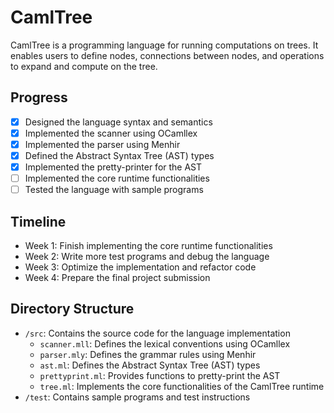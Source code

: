 # CamlTree

CamlTree is a programming language for running computations on trees. It enables users to define nodes, connections between nodes, and operations to expand and compute on the tree.

## Progress

- [x] Designed the language syntax and semantics
- [x] Implemented the scanner using OCamllex
- [x] Implemented the parser using Menhir
- [x] Defined the Abstract Syntax Tree (AST) types
- [x] Implemented the pretty-printer for the AST
- [ ] Implemented the core runtime functionalities
- [ ] Tested the language with sample programs

## Timeline

- Week 1: Finish implementing the core runtime functionalities
- Week 2: Write more test programs and debug the language
- Week 3: Optimize the implementation and refactor code
- Week 4: Prepare the final project submission

## Directory Structure

- `/src`: Contains the source code for the language implementation
  - `scanner.mll`: Defines the lexical conventions using OCamllex
  - `parser.mly`: Defines the grammar rules using Menhir
  - `ast.ml`: Defines the Abstract Syntax Tree (AST) types
  - `prettyprint.ml`: Provides functions to pretty-print the AST
  - `tree.ml`: Implements the core functionalities of the CamlTree runtime
- `/test`: Contains sample programs and test instructions
